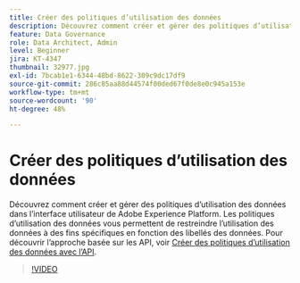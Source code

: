 ```yaml
---
title: Créer des politiques d’utilisation des données
description: Découvrez comment créer et gérer des politiques d’utilisation des données dans l’interface utilisateur de Adobe Experience Platform. Les politiques d’utilisation des données vous permettent de restreindre l’utilisation des données à des fins spécifiques en fonction des libellés des données.
feature: Data Governance
role: Data Architect, Admin
level: Beginner
jira: KT-4347
thumbnail: 32977.jpg
exl-id: 7bcab1e1-6344-48bd-8622-309c9dc17df9
source-git-commit: 286c85aa88d44574f00ded67f0de8e0c945a153e
workflow-type: tm+mt
source-wordcount: '90'
ht-degree: 48%

---
```


# Créer des politiques d’utilisation des données

Découvrez comment créer et gérer des politiques d’utilisation des données dans l’interface utilisateur de Adobe Experience Platform. Les politiques d’utilisation des données vous permettent de restreindre l’utilisation des données à des fins spécifiques en fonction des libellés des données. Pour découvrir l’approche basée sur les API, voir [Créer des politiques d’utilisation des données avec l’API](https://experienceleague.adobe.com/docs/experience-platform/data-governance/policies/create.html?lang=fr).

>[!VIDEO](https://video.tv.adobe.com/v/37130?learn=on&enablevpops&captions=fre_fr)